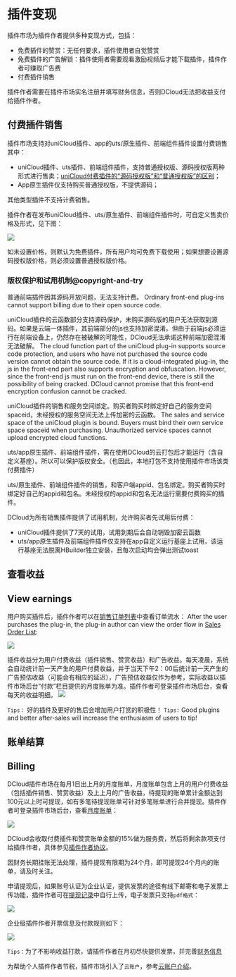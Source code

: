 # 插件变现

插件市场为插件作者提供多种变现方式，包括：
- 免费插件的赞赏：无任何要求，插件使用者自觉赞赏
- 免费插件的广告解锁：插件使用者需要观看激励视频后才能下载插件，插件作者可赚取广告费
- 付费插件销售

插件作者需要在插件市场实名注册并填写财务信息，否则DCloud无法把收益支付给插件作者。

## 付费插件销售

插件市场支持对uniCloud插件、app的uts/原生插件、前端组件插件设置付费销售其中：

- uniCloud插件、uts插件、前端组件插件，支持普通授权版、源码授权版两种形式进行售卖；[uniCloud付费插件的“源码授权版”和“普通授权版”的区别](https://uniapp.dcloud.net.cn/plugin/plugin-ext-introduction.html#payment)；
- App原生插件仅支持购买普通授权版，不提供源码；

其他类型插件不支持计费销售。

插件作者在发布uniCloud插件、uts/原生插件、前端组件插件时，可自定义售卖价格及形式，见下图：

![](https://qiniu-web-assets.dcloud.net.cn/unidoc/zh/marketplace-publish-set-price.png)

如未设置价格，则默认为免费插件，所有用户均可免费下载使用；如果想要设置源码授权版价格，则必须设置普通授权版价格。


### 版权保护和试用机制@copyright-and-try

普通前端插件因其源码开放问题，无法支持计费。
Ordinary front-end plug-ins cannot support billing due to their open source code.

uniCloud插件的云函数部分支持源码保护，未购买源码版的用户无法获取到源码。如果是云端一体插件，其前端部分的js也支持加密混淆。但由于前端js必须运行在前端设备上，仍然存在被破解的可能性，DCloud无法承诺这种前端加密混淆无法破解。
The cloud function part of the uniCloud plug-in supports source code protection, and users who have not purchased the source code version cannot obtain the source code. If it is a cloud-integrated plug-in, the js in the front-end part also supports encryption and obfuscation. However, since the front-end js must run on the front-end device, there is still the possibility of being cracked. DCloud cannot promise that this front-end encryption confusion cannot be cracked.

uniCloud插件的销售和服务空间绑定。购买者购买时绑定好自己的服务空间spaceid，未经授权的服务空间无法上传加密的云函数。
The sales and service space of the uniCloud plugin is bound. Buyers must bind their own service space spaceid when purchasing. Unauthorized service spaces cannot upload encrypted cloud functions.

uts/app原生插件、前端组件插件，需在使用DCloud的云打包后才能运行（含自定义基座）。所以可以保护版权安全。（也因此，本地打包不支持使用插件市场该类付费插件）

uts/原生插件、前端组件插件的销售，和客户端appid、包名绑定。购买者购买时绑定好自己的appid和包名。未经授权的appid和包名无法运行需要付费购买的插件。

DCloud为所有销售插件提供了试用机制，允许购买者先试用后付费：

- uniCloud插件提供了7天的试用，试用到期后会自动销毁加密云函数
- uts/app原生插件及前端组件插件仅支持在app自定义运行基座上试用，该运行基座无法脱离HBuilder独立安装，且每次启动均会弹出测试toast


## 查看收益
## View earnings

用户购买插件后，插件作者可以在[销售订单列表](https://ext.dcloud.net.cn/order?pluginId=0&status=10)中查看订单流水：
After the user purchases the plug-in, the plug-in author can view the order flow in [Sales Order List](https://ext.dcloud.net.cn/order?pluginId=0&status=10):

![](https://qiniu-web-assets.dcloud.net.cn/unidoc/zh/marketplace-order-list-new.png)

插件收益分为用户付费收益（插件销售、赞赏收益）和广告收益。每天凌晨，系统会自动统计前一天产生的用户付费收益，并于当天下午2：00后统计前一天产生的广告预估收益（可能会有相应的延迟），广告预估收益仅作为参考，实际收益以插件市场后台“付款”栏目提供的月度账单为准。插件作者可登录插件市场后台，查看每天的收益明细。
![](https://qiniu-web-assets.dcloud.net.cn/unidoc/zh/marketplace-report-list-new-1.png)

`Tips：` 好的插件及更好的售后会增加用户打赏的积极性！
`Tips:` Good plugins and better after-sales will increase the enthusiasm of users to tip!

## 账单结算
## Billing

DCloud插件市场在每月1日出上月的月度账单，月度账单包含上月的用户付费收益（包括插件销售、赞赏收益）及上上月的广告收益，待提现的账单累计金额达到100元以上时可提现，如有多笔待提现账单可针对多笔账单进行合并提现。插件作者可登录插件市场后台，查看[月度账单](https://ext.dcloud.net.cn/manage/payment)：

![](https://qiniu-web-assets.dcloud.net.cn/unidoc/zh/marketplace-bill-list.png)

DCloud会收取付费插件和赞赏账单金额的15%做为服务费，然后将剩余款项支付给插件作者，具体参见[插件作者协议](https://ext.dcloud.net.cn/manage/profile)。

因财务长期挂账无法处理，插件提现有限期为24个月，即可提现24个月内的账单，请及时关注。

申请提现后，如果账号认证为企业认证，提供发票的途径有线下邮寄和电子发票上传功能，插件作者可在[提现记录](https://ext.dcloud.net.cn/manage/payment-detail)中自行上传，电子发票只支持`pdf格式`：

![](https://qiniu-web-assets.dcloud.net.cn/unidoc/zh/marketplace-cash-list.png)

企业级插件作者开票信息及付款规则如下：

![](https://qiniu-web-assets.dcloud.net.cn/unidoc/zh/marketplace-pay-rules-01.png)

`Tips：`为了不影响收益打款，请插件作者在月初尽快提供发票，并完善[财务信息](https://dev.dcloud.net.cn/pages/user/finance)

为帮助个人插件作者节税，插件市场引入了`云账户`，参考[云账户介绍](https://ask.dcloud.net.cn/article/37525)。

